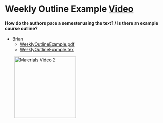 # Weekly Outline Example [Video](https://youtu.be/eeTxO94bfKA)

#### How do the authors pace a semester using the text? / Is there an example course outline?

- Brian
	- [WeeklyOutlineExample.pdf](./WeeklyOutlineExample/WeeklyOutlineExample.pdf)
	- [WeeklyOutlineExample.tex](./WeeklyOutlineExample/WeeklyOutlineExample.tex)

[<img src = "https://img.youtube.com/vi/eeTxO94bfKA/0.jpg" align="left" alt = "Materials Video 2" width="200" border="0" hspace="30" vspace="0">](https://www.youtube.com/watch?v=eeTxO94bfKA)